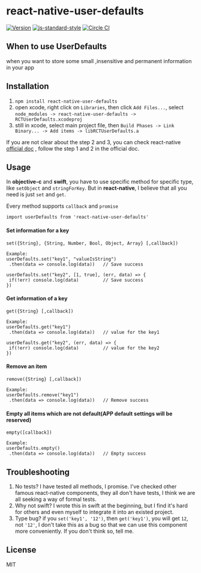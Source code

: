 # react-native-user-defaults
[![Version](http://img.shields.io/npm/v/react-native-user-defaults.svg)](https://www.npmjs.org/package/react-native-user-defaults)
[![js-standard-style](https://img.shields.io/badge/code%20style-standard-brightgreen.svg?style=flat)](https://github.com/feross/standard)
[![Circle CI](https://circleci.com/gh/wwayne/react-native-user-defaults/tree/master.svg?style=svg)](https://circleci.com/gh/wwayne/react-native-user-defaults/tree/master)

## When to use UserDefaults
when you want to store some small ,insensitive and permanent information in your app

## Installation

1. `npm install react-native-user-defaults`
2. open xcode, right click on `Libraries`, then click `Add Files...`, select `node_modules -> react-native-user-defaults -> RCTUserDefaults.xcodeproj`
3. still in xcode, select main project file, then `Build Phases -> Link Binary... -> Add items -> libRCTUserDefaults.a`

If you are not clear about the step 2 and 3, you can check react-native [official doc](https://facebook.github.io/react-native/docs/linking-libraries-ios.html#content) , follow the step 1 and 2 in the official doc.

## Usage
In **objective-c** and **swift**, you have to use specific method for specific type, like `setObject` and `stringForKey`. But in **react-native**, I believe that all you need is just `set` and `get`.

Every method supports `callback` and `promise`

```
import userDefaults from 'react-native-user-defaults'
```
#### Set information for a key

```
set({String}, {String, Number, Bool, Object, Array} [,callback])

Example:
userDefaults.set("key1", "valueIsString")
 .then(data => console.log(data))   // Save success

userDefaults.set("key2", [1, true], (err, data) => {
 if(!err) console.log(data)         // Save success
})
```

#### Get information of a key

```
get({String} [,callback])

Example:
userDefaults.get("key1")
 .then(data => console.log(data))   // value for the key1

userDefaults.get("key2", (err, data) => {
 if(!err) console.log(data)         // value for the key2
})
```

#### Remove an item

```
remove({String} [,callback])

Example:
userDefaults.remove("key1")
 .then(data => console.log(data))   // Remove success
```

#### Empty all items which are not default(APP default settings will be reserved)

```
empty([callback])

Example:
userDefaults.empty()
 .then(data => console.log(data))   // Empty success
```

## Troubleshooting

1. No tests? I have tested all methods, I promise. I've checked other famous react-native components, they all don't have tests, I think we are all seeking a way of formal tests.
2. Why not swift? I wrote this in swift at the beginning, but I find it's hard for others and even myself to integrate it into an existed project.
3. Type bug? if you `set('key1', '12')`, then `get('key1')`, you will get `12`, not `'12'`, I don't take this as a bug so that we can use this component more conveniently. If you don't think so, tell me.

## License
MIT
